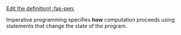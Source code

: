 <!-- DO NOT DELETE THIS LINK --> 
[Edit the definition! :fas-pen:](https://github.com/nus-cs2030/1920-s2/edit/master/contents/textbook/lecture01/imperativeProgramming/definition.md)
<!-- DO NOT DELETE THIS LINK --> 

Imperative programming specifies **how** computation proceeds using statements that change the state of the program. 


